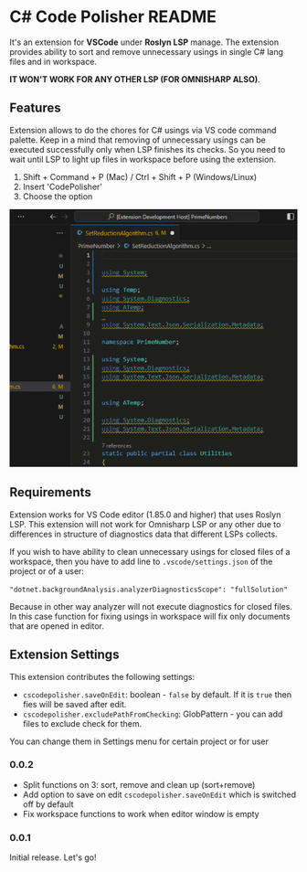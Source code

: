 # C# Code Polisher README

It's an extension for **VSCode** under **Roslyn LSP** manage. The extension provides ability to sort and remove unnecessary usings in single C# lang files and in workspace.

**IT WON'T WORK FOR ANY OTHER LSP (FOR OMNISHARP ALSO)**.

## Features

Extension allows to do the chores for C# usings via VS code command palette. Keep in a mind that removing of unnecessary usings can be executed successfully only when LSP finishes its checks. So you need to wait until LSP to light up files in workspace before using the extension. 

1. Shift + Command + P (Mac) / Ctrl + Shift + P (Windows/Linux)
2. Insert 'CodePolisher'
3. Choose the option 

![Code Polisher usage](images/fix_usings_in_current_file.gif)

## Requirements

Extension works for VS Code editor (1.85.0 and higher) that uses Roslyn LSP. This extension will not work for Omnisharp LSP or any other due to differences in structure of diagnostics data that different LSPs collects. 

If you wish to have ability to clean unnecessary usings for closed files of a workspace, then you have to add line to `.vscode/settings.json` of the project or of a user:

`"dotnet.backgroundAnalysis.analyzerDiagnosticsScope": "fullSolution"`

Because in other way analyzer will not execute diagnostics for closed files. In this case function for fixing usings in workspace will fix only documents that are opened in editor.

## Extension Settings

This extension contributes the following settings:

* `cscodepolisher.saveOnEdit`: boolean - `false` by default. If it is `true` then fies will be saved after edit.
* `cscodepolisher.excludePathFromChecking`: GlobPattern - you can add files to exclude check for them.

You can change them in Settings menu for certain project or for user

### 0.0.2

* Split functions on 3: sort, remove and clean up (sort+remove)
* Add option to save on edit `cscodepolisher.saveOnEdit` which is switched off by default
* Fix workspace functions to work when editor window is empty

### 0.0.1

Initial release. Let's go!